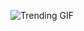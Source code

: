 ![Trending GIF](https://media0.giphy.com/media/v1.Y2lkPThiYjIxNzcybDI1YWJuZ29ieTI0YTFjOHYwNTY3NXhua3BiODBmeTQ5bm1kZzU2ZCZlcD12MV9naWZzX3NlYXJjaCZjdD1n/xUPGcEliCc7bETyfO8/giphy.gif)
